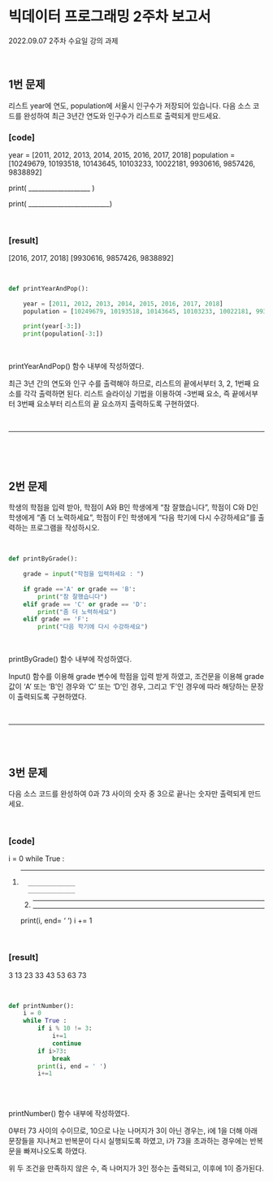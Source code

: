 # 빅데이터 프로그래밍 2주차 보고서

2022.09.07 2주차 수요일 강의 과제

<br>

## 1번 문제


리스트 year에 연도, population에 서울시 인구수가 저장되어 있습니다. 다음 소스 코드를 완성하여 최근 3년간 연도와 인구수가 리스트로 출력되게 만드세요.

### [code]

year = [2011, 2012, 2013, 2014, 2015, 2016, 2017, 2018]
population = [10249679, 10193518, 10143645, 10103233, 10022181, 9930616, 9857426, 9838892]

print( ___________________ ) 

print( _________________________)

<br>

### [result]

[2016, 2017, 2018]
[9930616, 9857426, 9838892]

<br>

```python
def printYearAndPop():
    
    year = [2011, 2012, 2013, 2014, 2015, 2016, 2017, 2018]
    population = [10249679, 10193518, 10143645, 10103233, 10022181, 9930616, 9857426, 9838892]

    print(year[-3:])
    print(population[-3:])
```

<br>

printYearAndPop() 함수 내부에 작성하였다.

최근 3년 간의 연도와 인구 수를 출력해야 하므로, 리스트의 끝에서부터 3, 2, 1번째 요소를 각각 출력하면 된다. 리스트 슬라이싱 기법을 이용하여 -3번째 요소, 즉 끝에서부터 3번째 요소부터 리스트의 끝 요소까지 출력하도록 구현하였다.
 

<br><hr><br>

 
## 2번 문제

학생의 학점을 입력 받아, 학점이 A와 B인 학생에게 “참 잘했습니다”, 학점이 C와 D인 학생에게 “좀 더 노력하세요”, 학점이 F인 학생에게 “다음 학기에 다시 수강하세요”를 출력하는 프로그램을 작성하시오.  

<br>

```python
def printByGrade():
    
    grade = input("학점을 입력하세요 : ")
    
    if grade =='A' or grade == 'B':
        print("참 잘했습니다")
    elif grade == 'C' or grade == 'D':
        print("좀 더 노력하세요")
    elif grade == 'F':
        print("다음 학기에 다시 수강하세요")
```

<br>

printByGrade() 함수 내부에 작성하였다.

Input() 함수를 이용해 grade 변수에 학점을 입력 받게 하였고, 조건문을 이용해 grade 값이 ‘A’ 또는 ‘B’인 경우와 ‘C’ 또는 ‘D’인 경우, 그리고 ‘F’인 경우에 따라 해당하는 문장이 출력되도록 구현하였다.
 
 
<br><hr><br>
 
## 3번 문제

다음 소스 코드를 완성하여 0과 73 사이의 숫자 중 3으로 끝나는 숫자만 출력되게 만드세요.

<br>

### [code]

i = 0
while True :
1) ________________
         _____________
         _____________
    2) ________________
         _____________
    print(i, end= ‘ ‘)
    i += 1

<br>

### [result]
3 13 23 33 43 53 63 73

<br>

```python  
def printNumber():
    i = 0
    while True : 
        if i % 10 != 3:
            i+=1
            continue
        if i>73:
            break
        print(i, end = ' ')
        i+=1
            
```

<br>

printNumber() 함수 내부에 작성하였다.

0부터 73 사이의 수이므로, 10으로 나눈 나머지가 3이 아닌 경우는, i에 1을 더해 아래 문장들을 지나쳐고 반복문이 다시 실행되도록 하였고, i가 73을 초과하는 경우에는 반복문을 빠져나오도록 하였다.

위 두 조건을 만족하지 않은 수, 즉 나머지가 3인 정수는 출력되고, 이후에 1이 증가된다.